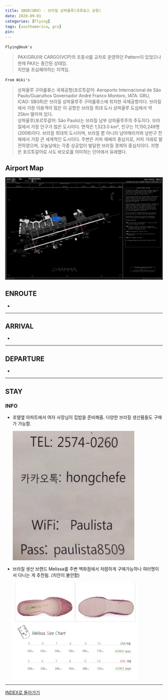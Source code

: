 ```yaml
---
title: SBGR(GRU) - 브라질 상파울루(과루료스 공항)
date: 2020-09-01
categories: [Flying]
tags: [southamerica, gru]
pin:
---
```


`FlyingDeuk's`
> PAX(GRU)와 CARGO(VCP)의 조종사를 교차로 운영하던 Pattern이 있었으나 현재 PAX는 중간된 상태임. <br>
치안을 조심해야하는 지역임.

`From Wiki's`
> 상파울루 구아룰류스 국제공항(포르투갈어: Aeroporto Internacional de São Paulo/Guarulhos Governador André Franco Montoro, IATA: GRU, ICAO: SBGR)은 브라질 상파울루주 구아룰류스에 위치한 국제공항이다. 브라질에서 가장 이용객이 많은 이 공항은 브라질 최대 도시 상파울루 도심에서 약 25km 떨어져 있다.<br>
상파울루(포르투갈어: São Paulo)는 브라질 남부 상파울루주의 주도이다. 브라질에서 가장 인구가 많은 도시이다. 면적은 1,523.0 km², 인구는 11,150,249명(2008)이다. 브라질 최대의 도시이며, 브라질 뿐 아니라 남아메리카와 남반구 전체에서 가장 큰 세계적인 도시이다. 주변은 커피 재배의 중심지로, 커피 거래로 발전하였으며, 오늘날에는 각종 상공업이 발달한 브라질 경제의 중심지이다. 지명은 포르투갈어로 사도 바오로를 의미하는 단어에서 유래했다.

## Airport Map
![gru](/img/flying/airport/gru_ap.jpg)


## ENROUTE
-

--------

## ARRIVAL
-

-------

## DEPARTURE
-

--------

## STAY
### INFO
- 호텔옆 아파트에서 여자 사장님이 집밥을 준비해줌. 다양한 브라질 생산품들도 구매가 가능함.

  ![gru](/img/flying/airport/gru_info.jpg)

- 브라질 생산 브랜드 Melissa를 주변 백화점에서 저렴하게 구매가능하나 여러명이서 다니는 게 추천됨. (치안이 불안함)

  ![gru](/img/flying/airport/gru_info1.jpg)

--------

[INDEX로 돌아가기](/posts/SouthAmerica/)
